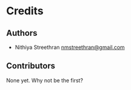 # Credits

## Authors

- Nithiya Streethran <nmstreethran@gmail.com>

## Contributors

None yet. Why not be the first?
